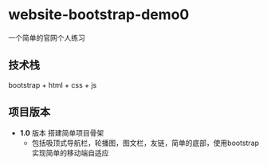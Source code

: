 # website-bootstrap-demo0
一个简单的官网个人练习

## 技术栈
bootstrap + html + css + js

## 项目版本
- **1.0** 版本 搭建简单项目骨架
   - 包括吸顶式导航栏，轮播图，图文栏，友链，简单的底部，使用bootstrap实现简单的移动端自适应
